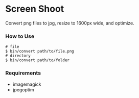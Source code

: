 # Screen Shoot

Convert png files to jpg, resize to 1600px wide, and optimize.

### How to Use
```shell
# file
$ bin/convert path/to/file.png
# directory
$ bin/convert path/to/folder
```

### Requirements
* imagemagick
* jpegoptim
